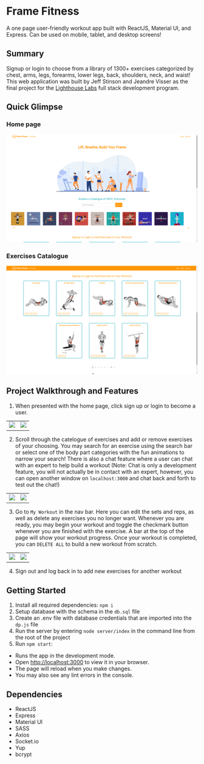 # Frame Fitness

A one page user-friendly workout app built with ReactJS, Material UI, and Express. Can be used on mobile, tablet, and desktop screens!

## Summary

Signup or login to choose from a library of 1300+ exercises categorized by chest, arms, legs, forearms, lower legs, back, shoulders, neck, and waist! This web application was built by Jeff Stinson and Jeandre Visser as the final project for the [Lighthouse Labs](https://www.lighthouselabs.ca/) full stack development program. 

## Quick Glimpse

### Home page
!["home-page"](https://github.com/Smoopfrog/frame-fitness/blob/main/docs/homepage.png)

### Exercises Catalogue
!["exercises"](https://github.com/Smoopfrog/frame-fitness/blob/main/docs/exercises.png)

## Project Walkthrough and Features
1. When presented with the home page, click sign up or login to become a user.
<table>
  <tr>
    <td><img src='https://github.com/Smoopfrog/frame-fitness/blob/main/docs/login.gif' width=759 ></td>
    <td><img src='https://github.com/Smoopfrog/frame-fitness/blob/main/docs/login-mobile.gif' width=200 /></td>
  </tr>
</table>

2. Scroll through the catelogue of exercises and add or remove exercises of your choosing. You may search for an exercise using the search bar or select one of the body part categories with the fun animations to narrow your search! There is also a chat feature where a user can chat with an expert to help build a workout (Note: Chat is only a development feature, you will not actually be in contact with an expert, however, you can open another window on `localhost:3000` and chat back and forth to test out the chat!)
<table>
  <tr>
    <td><img src='https://github.com/Smoopfrog/frame-fitness/blob/main/docs/exercises.gif' width=759 ></td>
    <td><img src='https://github.com/Smoopfrog/frame-fitness/blob/main/docs/exercises-mobile.gif' width=200 /></td>
  </tr>
</table>

3. Go to `My Workout` in the nav bar. Here you can edit the sets and reps, as well as delete any exercises you no longer want. Whenever you are ready, you may begin your workout and toggle the checkmark button whenever you are finished with the exercise. A bar at the top of the page will show your workout progress. Once your workout is completed, you can `DELETE ALL` to build a new workout from scratch.
<table>
  <tr>
    <td><img src='https://github.com/Smoopfrog/frame-fitness/blob/main/docs/myworkout.gif' width=759 ></td>
    <td><img src='https://github.com/Smoopfrog/frame-fitness/blob/main/docs/myworkout-mobile.gif' width=200 /></td>
  </tr>
</table>

4. Sign out and log back in to add new exercises for another workout


## Getting Started
1. Install all required dependencies: `npm i`
2. Setup database with the schema in the `db.sql` file
3. Create an .env file with database credentials that are imported into the `dp.js` file
4. Run the server by entering `node server/index` in the command line from the root of the project
5. Run `npm start`:
- Runs the app in the development mode.
- Open [http://localhost:3000](http://localhost:3000) to view it in your browser.
- The page will reload when you make changes.
- You may also see any lint errors in the console.

## Dependencies
- ReactJS 
- Express 
- Material UI
- SASS
- Axios 
- Socket.io
- Yup
- bcrypt

